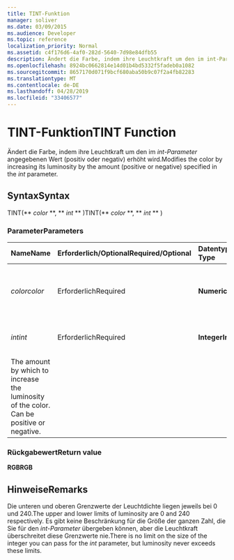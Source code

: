 ```yaml
---
title: TINT-Funktion
manager: soliver
ms.date: 03/09/2015
ms.audience: Developer
ms.topic: reference
localization_priority: Normal
ms.assetid: c4f176d6-4af0-282d-5640-7d98e84dfb55
description: Ändert die Farbe, indem ihre Leuchtkraft um den im int-Parameter angegebenen Wert (positiv oder negativ) erhöht wird.
ms.openlocfilehash: 8924bc0662814e14d01b4bd5332f5fadeb0a1082
ms.sourcegitcommit: 8657170d071f9bcf680aba50b9c07f2a4fb82283
ms.translationtype: MT
ms.contentlocale: de-DE
ms.lasthandoff: 04/28/2019
ms.locfileid: "33406577"
---
```

# <a name="tint-function"></a><span data-ttu-id="01a5d-103">TINT-Funktion</span><span class="sxs-lookup"><span data-stu-id="01a5d-103">TINT Function</span></span>

<span data-ttu-id="01a5d-104">Ändert die Farbe, indem ihre Leuchtkraft um den im  _int-Parameter_ angegebenen Wert (positiv oder negativ) erhöht wird.</span><span class="sxs-lookup"><span data-stu-id="01a5d-104">Modifies the color by increasing its luminosity by the amount (positive or negative) specified in the  _int_ parameter.</span></span> 
  
## <a name="syntax"></a><span data-ttu-id="01a5d-105">Syntax</span><span class="sxs-lookup"><span data-stu-id="01a5d-105">Syntax</span></span>

<span data-ttu-id="01a5d-106">TINT(\*\* *color* \*\*, \*\* *int* \*\* )</span><span class="sxs-lookup"><span data-stu-id="01a5d-106">TINT(\*\* *color* \*\*, \*\* *int* \*\* )</span></span> 
  
### <a name="parameters"></a><span data-ttu-id="01a5d-107">Parameter</span><span class="sxs-lookup"><span data-stu-id="01a5d-107">Parameters</span></span>

|<span data-ttu-id="01a5d-108">**Name**</span><span class="sxs-lookup"><span data-stu-id="01a5d-108">**Name**</span></span>|<span data-ttu-id="01a5d-109">**Erforderlich/Optional**</span><span class="sxs-lookup"><span data-stu-id="01a5d-109">**Required/Optional**</span></span>|<span data-ttu-id="01a5d-110">**Datentyp**</span><span class="sxs-lookup"><span data-stu-id="01a5d-110">**Data Type**</span></span>|<span data-ttu-id="01a5d-111">**Beschreibung**</span><span class="sxs-lookup"><span data-stu-id="01a5d-111">**Description**</span></span>|
|:-----|:-----|:-----|:-----|
| <span data-ttu-id="01a5d-112">_color_</span><span class="sxs-lookup"><span data-stu-id="01a5d-112">_color_</span></span> <br/> |<span data-ttu-id="01a5d-113">Erforderlich</span><span class="sxs-lookup"><span data-stu-id="01a5d-113">Required</span></span>  <br/> |<span data-ttu-id="01a5d-114">**Numeric**</span><span class="sxs-lookup"><span data-stu-id="01a5d-114">**Numeric**</span></span> <br/> |<span data-ttu-id="01a5d-115">Der Farbindex von Microsoft Visio oder der RGB-Wert der Farbe.</span><span class="sxs-lookup"><span data-stu-id="01a5d-115">The Microsoft Visio color index or RGB value of the color.</span></span>  <br/> |
| <span data-ttu-id="01a5d-116">_int_</span><span class="sxs-lookup"><span data-stu-id="01a5d-116">_int_</span></span> <br/> |<span data-ttu-id="01a5d-117">Erforderlich</span><span class="sxs-lookup"><span data-stu-id="01a5d-117">Required</span></span>  <br/> |<span data-ttu-id="01a5d-118">**Integer**</span><span class="sxs-lookup"><span data-stu-id="01a5d-118">**Integer**</span></span> <br/> |<span data-ttu-id="01a5d-p101">Der Wert, um den die Leuchtdichte der Farbe erhöht werden soll. Kann positiv oder negativ sein.
</span><span class="sxs-lookup"><span data-stu-id="01a5d-p101">The amount by which to increase the luminosity of the color. Can be positive or negative.</span></span>  <br/> |
   
### <a name="return-value"></a><span data-ttu-id="01a5d-121">Rückgabewert</span><span class="sxs-lookup"><span data-stu-id="01a5d-121">Return value</span></span>

 <span data-ttu-id="01a5d-122">**RGB**</span><span class="sxs-lookup"><span data-stu-id="01a5d-122">**RGB**</span></span>
  
## <a name="remarks"></a><span data-ttu-id="01a5d-123">Hinweise</span><span class="sxs-lookup"><span data-stu-id="01a5d-123">Remarks</span></span>

<span data-ttu-id="01a5d-124">Die unteren und oberen Grenzwerte der Leuchtdichte liegen jeweils bei 0 und 240.</span><span class="sxs-lookup"><span data-stu-id="01a5d-124">The upper and lower limits of luminosity are 0 and 240 respectively.</span></span> <span data-ttu-id="01a5d-125">Es gibt keine Beschränkung für die Größe der ganzen Zahl, die Sie für den  _int-Parameter_ übergeben können, aber die Leuchtkraft überschreitet diese Grenzwerte nie.</span><span class="sxs-lookup"><span data-stu-id="01a5d-125">There is no limit on the size of the integer you can pass for the  _int_ parameter, but luminosity never exceeds these limits.</span></span> 
  

